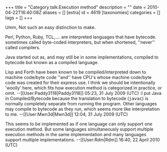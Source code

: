 +++
title = "Category talk:Execution method"
description = ""
date = 2010-04-22T16:40:08Z
aliases = []
[extra]
id = 4619
[taxonomies]
categories = []
tags = []
+++

Umm, Not such an easy distinction to make.

Perl, Python, Ruby, TCL,.... are interpreted languages that have bytecode. sometimes called byte-coded interpreters, but when shortened, ''never'' called compilers.

Java started out as, and may still be in some implementations, compiled to bytecode but known as a compiled language.

Lisp and Forth have been known to be compiled/interpreted down to machine code/byte code ''and'' have CPU's whose machine code/byte code was created for their express use. I think we should be intentionally 'woolly' here, which fits how execution method is categorized in practice, or omit. --[[User:Paddy3118|Paddy3118]] 05:23, 31 July 2009 (UTC)
:I put Java in Compiled/Bytecode because the translation to bytecode (<tt>javac</tt>) is normally completely separate from running the program. Other languages may compile to bytecode as they run, which seems more like interpretation to me. --[[User:Mwn3d|Mwn3d]] 12:04, 31 July 2009 (UTC)

This seems to be implemented as if one language can only support one execution method.  But some languages simultaneously support multiple execution methods in the same implementation and many languages support multiple implementations.  --[[User:Rdm|Rdm]] 16:40, 22 April 2010 (UTC)
